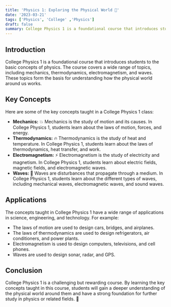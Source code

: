 ```yaml
---
title: 'Physics 1: Exploring the Physical World 🔭'
date: '2023-03-21'
tags: ['Physics', 'College' ,'Physics']
draft: false
summary: College Physics 1 is a foundational course that introduces students to the basic concepts of physics, including mechanics, thermodynamics, electromagnetism, and waves.
---
```


## **Introduction**

College Physics 1 is a foundational course that introduces students to the basic concepts of physics. The course covers a wide range of topics, including mechanics, thermodynamics, electromagnetism, and waves. These topics form the basis for understanding how the physical world around us works.

## **Key Concepts**

Here are some of the key concepts taught in a College Physics 1 class:

* **Mechanics:** 💥 Mechanics is the study of motion and its causes. In College Physics 1, students learn about the laws of motion, forces, and energy.
* **Thermodynamics:** 🔥 Thermodynamics is the study of heat and temperature. In College Physics 1, students learn about the laws of thermodynamics, heat transfer, and work.
* **Electromagnetism:** ⚡️ Electromagnetism is the study of electricity and magnetism. In College Physics 1, students learn about electric fields, magnetic fields, and electromagnetic waves.
* **Waves:** 🌊 Waves are disturbances that propagate through a medium. In College Physics 1, students learn about the different types of waves, including mechanical waves, electromagnetic waves, and sound waves.

## **Applications**

The concepts taught in College Physics 1 have a wide range of applications in science, engineering, and technology. For example:

* The laws of motion are used to design cars, bridges, and airplanes.
* The laws of thermodynamics are used to design refrigerators, air conditioners, and power plants.
* Electromagnetism is used to design computers, televisions, and cell phones.
* Waves are used to design sonar, radar, and GPS.

## **Conclusion**

College Physics 1 is a challenging but rewarding course. By learning the key concepts taught in this course, students will gain a deeper understanding of the physical world around them and have a strong foundation for further study in physics or related fields. 🚀
